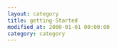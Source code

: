 ```yaml
---
layout: category
title: getting-Started
modified_at: 2000-01-01 00:00:00
category: category
---
```

